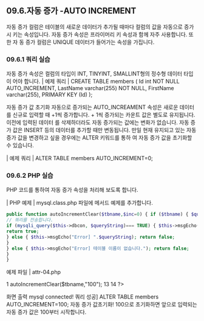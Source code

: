 
## 09.6.자동 증가 -AUTO INCREMENT 
자동 증가 컬럼은 테이블의 새로운 데이터가 추가될 때마다 컬럼의 값을 자동으로 증가시 키는 속성입니다. 자동 증가 속성은 프라이머리 키 속성과 함께 자주 사용합니다. 또한 자 동 증가 컬럼은 UNIQUE 데이터가 들어가는 속성을 가집니다. 
### 09.6.1 쿼리 실습 
자동 증가 속성은 컬럼의 타입이 INT, TINYINT, SMALLINT형의 정수형 데이터 타입이 어야 합니다. 
| 예제 쿼리 | 
CREATE TABLE members ( 
Id int NOT NULL AUTO_INCREMENT, 
LastName varchar(255) NOT NULL, 
FirstName varchar(255), 
PRIMARY KEY (Id) 
); 

자동 증가 값 초기화 
자동으로 증가되는 AUTO_INCREAMENT 속성은 새로운 데이터를 신규로 입력할 때 +1씩 증가합니다. + 1씩 증가되는 카운트 값은 별도로 유지됩니다. 이전에 입력된 데이터 를 삭제하더라도 자동 증가되는 값에는 변화가 없습니다. 자동 증가 값은 INSERT 등의 데이터를 추가할 때만 변동됩니다. 
만일 현재 유지되고 있는 자동 증가 값을 변경하고 싶을 경우에는 ALTER 키워드를 통하 여 자동 증가 값을 초기화할 수 있습니다. 

| 예제 쿼리 | 
ALTER TABLE members AUTO_INCREMENT=0; 

### 09.6.2 PHP 실습 
PHP 코드를 통하여 자동 증가 속성을 처리해 보도록 합니다. 

| PHP 예제 | 
mysql.class.php 파일에 메서드 예제를 추가합니다. 
```php
public function autoIncrementClear($tbname,$inc=0) { if ($tbname) { $queryString = "ALTER TABLE $tbname AUTO_INCREMENT=$inc;"; 
// 쿼리를 전송합니다. 
if (mysqli_query($this->dbcon, $queryString)=== TRUE) { $this->msgEcho("쿼리 성공] ".$queryString); $this->msgEcho("자동 증가 값 초기화!"); 
return true; 
} else { $this->msgEcho("Error] ".$queryString); return false; 
} 
} else { $this->msgEcho("Error] 테이블 이름이 없습니다."); return false; 
} 
} 
```

예제 파일 | attr-04.php 

1 <?php 2 3 include "dbinfo.php"; 4 include "mysql.class.php"; 5 
6 // ++ Mysqli DB 연결. 7 $db = new JinyMysql(); 8 9 $tbname = "members"; 10 11 // 테이블 자동 증가 값을 초기화합니다. 12 $db->autoIncrementClear($tbname,"100"); 13 14 ?> 

화면 출력 
mysql connected! 쿼리 성공] ALTER TABLE members AUTO_INCREMENT=100; 자동 증가 값초기화! 
100으로 초기화하면 앞으로 입력되는 자동 증가 값은 100부터 시작합니다. 
